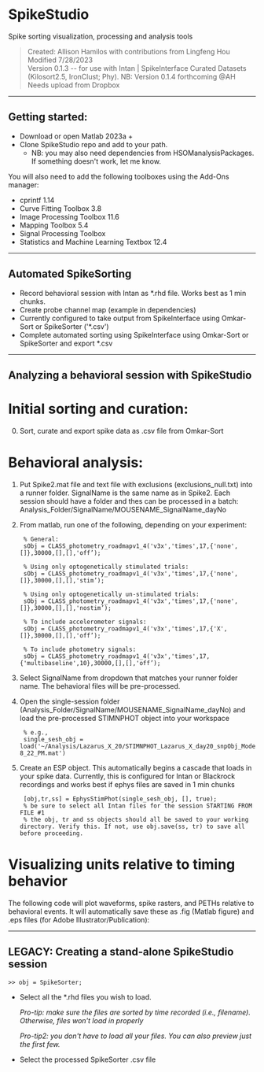 # SpikeStudio
Spike sorting visualization, processing and analysis tools

> Created: Allison Hamilos with contributions from Lingfeng Hou<br>
> Modified 7/28/2023<br>
> Version 0.1.3 -- for use with Intan | SpikeInterface Curated Datasets (Kilosort2.5, IronClust; Phy). 
> NB: Version 0.1.4 forthcoming @AH Needs upload from Dropbox

-------------------------
## Getting started:

- Download or open Matlab 2023a + 
- Clone SpikeStudio repo and add to your path.     
    - NB: you may also need dependencies from HSOManalysisPackages. If something doesn't work, let me know.

You will also need to add the following toolboxes using the Add-Ons manager:

- cprintf 1.14
- Curve Fitting Toolbox 3.8
- Image Processing Toolbox 11.6
- Mapping Toolbox 5.4
- Signal Processing Toolbox
- Statistics and Machine Learning Textbox 12.4

--------------------------
## Automated SpikeSorting

- Record behavioral session with Intan as *.rhd file. Works best as 1 min chunks.
- Create probe channel map (example in dependencies)
- Currently configured to take output from SpikeInterface using Omkar-Sort or SpikeSorter ('*.csv')
- Complete automated sorting using SpikeInterface using Omkar-Sort or SpikeSorter and export *.csv

---------------------------
## Analyzing a behavioral session with SpikeStudio

# Initial sorting and curation:
0. Sort, curate and export spike data as .csv file from Omkar-Sort

# Behavioral analysis:
1. Put Spike2.mat file and text file with exclusions (exclusions_null.txt) into a runner folder. SignalName is the same name as in Spike2. Each session should have a folder and thes can be processed in a batch:
    Analysis_Folder/SignalName/MOUSENAME_SignalName_dayNo

2. From matlab, run one of the following, depending on your experiment:

        % General:
        sObj = CLASS_photometry_roadmapv1_4('v3x','times',17,{'none',[]},30000,[],[],'off’);

        % Using only optogenetically stimulated trials:
        sObj = CLASS_photometry_roadmapv1_4('v3x','times',17,{'none',[]},30000,[],[],'stim’);

        % Using only optogenetically un-stimulated trials:
        sObj = CLASS_photometry_roadmapv1_4('v3x','times',17,{'none',[]},30000,[],[],'nostim’);

        % To include accelerometer signals:
        sObj = CLASS_photometry_roadmapv1_4('v3x','times',17,{'X',[]},30000,[],[],'off’);

        % To include photometry signals:
        sObj = CLASS_photometry_roadmapv1_4('v3x','times',17,{'multibaseline',10},30000,[],[],'off’);

4. Select SignalName from dropdown that matches your runner folder name. The behavioral files will be pre-processed.

5. Open the single-session folder (Analysis_Folder/SignalName/MOUSENAME_SignalName_dayNo) and load the pre-processed STIMNPHOT object into your workspace

        % e.g.,
        single_sesh_obj = load('~/Analysis/Lazarus_X_20/STIMNPHOT_Lazarus_X_day20_snpObj_Modetimes_1bins_nm1Condoff_07_13_23__ 8_22_PM.mat')

6. Create an ESP object. This automatically begins a cascade that loads in your spike data. Currently, this is configured for Intan or Blackrock recordings and works best if ephys files are saved in 1 min chunks

        [obj,tr,ss] = EphysStimPhot(single_sesh_obj, [], true);
        % be sure to select all Intan files for the session STARTING FROM FILE #1
        % the obj, tr and ss objects should all be saved to your working directory. Verify this. If not, use obj.save(ss, tr) to save all before proceeding.

# Visualizing units relative to timing behavior
The following code will plot waveforms, spike rasters, and PETHs relative to behavioral events. It will automatically save these as .fig (Matlab figure) and .eps files (for Adobe Illustrator/Publication):


    
   



---------------------------
## LEGACY: Creating a stand-alone SpikeStudio session

    >> obj = SpikeSorter;
    
- Select all the *.rhd files you wish to load. 

    <i> Pro-tip: make sure the files are sorted by time recorded (i.e., filename). Otherwise, files won't load in properly</i>
    
    <i> Pro-tip2: you don't have to load all your files. You can also preview just the first few.</i>
- Select the processed SpikeSorter .csv file
